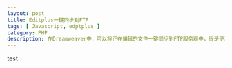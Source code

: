 ```yaml
---
layout: post
title: Editplus一键同步到FTP
tags: [ Javascript, edptplus ]
category: PHP
description: 在Dreamweaver中，可以将正在编辑的文件一键同步到FTP服务器中，很是便利。如果Editplus也能快捷同步就好了，想到在Editplus可以调用外部程序或者命令，于是用php写了个同步到FTP的脚本文件，并作为工具添加到Editplus中。
---
```


test
